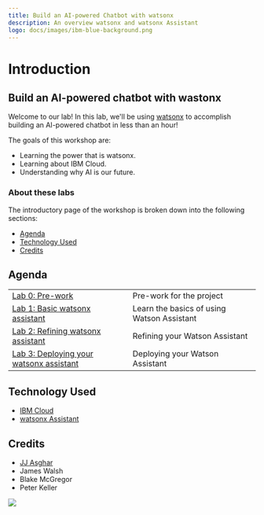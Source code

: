 ```yaml
---
title: Build an AI-powered Chatbot with watsonx
description: An overview watsonx and watsonx Assistant
logo: docs/images/ibm-blue-background.png
---
```


# Introduction

## Build an AI-powered chatbot with wastonx

Welcome to our lab! In this lab, we'll be using <a href="https://ibm.biz/dev-watsonx"
                                                  data-goatcounter-click="counter.asgharlabs.io"
                                                  data-goatcounter-title="Chatbot Lab-generative-ai-for-developers">watsonx</a> to accomplish building an AI-powered chatbot in less than an hour!

The goals of this workshop are:

* Learning the power that is watsonx.
* Learning about IBM Cloud.
* Understanding why AI is our future.

### About these labs

The introductory page of the workshop is broken down into the following sections:

* [Agenda](#agenda)
* [Technology Used](#technology-used)
* [Credits](#credits)

## Agenda

|  |  |
| :--- | :--- |
| [Lab 0: Pre-work](pre-work/README.md) | Pre-work for the project |
| [Lab 1: Basic watsonx assistant](lab-1/README.md) | Learn the basics of using Watson Assistant |
| [Lab 2: Refining watsonx assistant](lab-2/README.md) | Refining your Watson Assistant |
| [Lab 3: Deploying your watsonx assistant](lab-2/README.md) | Deploying your Watson Assistant |

## Technology Used

* [IBM Cloud](https://cloud.ibm.com)
* [watsonx Assistant](https://developer.ibm.com/components/watson-assistant/)

## Credits

* [JJ Asghar](https://github.com/jjasghar)
* James Walsh
* Blake McGregor
* Peter Keller

<img src="https://count.asgharlabs.io/count?p=/main_chatbot_page">

